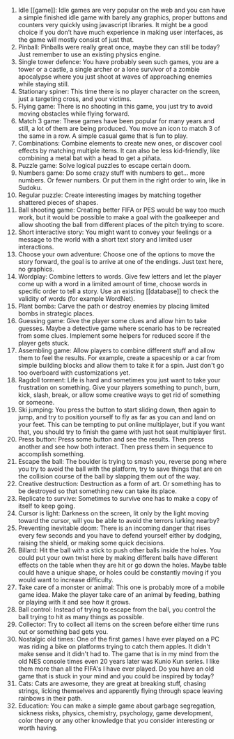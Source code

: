 1. Idle [[game]]: Idle games are very popular on the web and you can have a simple finished idle game with barely any graphics, proper buttons and counters very quickly using javascript libraries. It might be a good choice if you don’t have much experience in making user interfaces, as the game will mostly consist of just that.
2. Pinball: Pinballs were really great once, maybe they can still be today? Just remember to use an existing physics engine.
3. Single tower defence: You have probably seen such games, you are a tower or a castle, a single archer or a lone survivor of a zombie apocalypse where you just shoot at waves of approaching enemies while staying still.
4. Stationary spiner: This time there is no player character on the screen, just a targeting cross, and your victims.
5. Flying game: There is no shooting in this game, you just try to avoid moving obstacles while flying forward.
6. Match 3 game: These games have been popular for many years and still, a lot of them are being produced. You move an icon to match 3 of the same in a row. A simple casual game that is fun to play.
7. Combinations: Combine elements to create new ones, or discover cool effects by matching multiple items. It can also be less kid-friendly, like combining a metal bat with a head to get a piñata.
8. Puzzle game: Solve logical puzzles to escape certain doom.
9. Numbers game: Do some crazy stuff with numbers to get... more numbers. Or fewer numbers. Or put them in the right order to win, like in Sudoku.
10. Regular puzzle: Create interesting images by matching together shattered pieces of shapes.
11. Ball shooting game: Creating better FIFA or PES would be way too much work, but it would be possible to make a goal with the goalkeeper and allow shooting the ball from different places of the pitch trying to score.
12. Short interactive story: You might want to convey your feelings or a message to the world with a short text story and limited user interactions.
13. Choose your own adventure: Choose one of the options to move the story forward, the goal is to arrive at one of the endings. Just text here, no graphics.
14. Wordplay: Combine letters to words. Give few letters and let the player come up with a word in a limited amount of time, choose words in specific order to tell a story. Use an existing [[database]] to check the validity of words (for example WordNet).
15. Plant bombs: Carve the path or destroy enemies by placing limited bombs in strategic places.
16. Guessing game: Give the player some clues and allow him to take guesses. Maybe a detective game where scenario has to be recreated from some clues. Implement some helpers for reduced score if the player gets stuck.
17. Assembling game: Allow players to combine different stuff and allow them to feel the results. For example, create a spaceship or a car from simple building blocks and allow them to take it for a spin. Just don't go too overboard with customizations yet.
18. Ragdoll torment: Life is hard and sometimes you just want to take your frustration on something. Give your players something to punch, burn, kick, slash, break, or allow some creative ways to get rid of something or someone.
19. Ski jumping: You press the button to start sliding down, then again to jump, and try to position yourself to fly as far as you can and land on your feet. This can be tempting to put online multiplayer, but if you want that, you should try to finish the game with just hot seat multiplayer first.
20. Press button: Press some button and see the results. Then press another and see how both interact. Then press them in sequence to accomplish something.
21. Escape the ball: The boulder is trying to smash you, reverse pong where you try to avoid the ball with the platform, try to save things that are on the collision course of the ball by slapping them out of the way.
22. Creative destruction: Destruction as a form of art. Or something has to be destroyed so that something new can take its place.
23. Replicate to survive: Sometimes to survive one has to make a copy of itself to keep going.
24. Cursor is light: Darkness on the screen, lit only by the light moving toward the cursor, will you be able to avoid the terrors lurking nearby?
25. Preventing inevitable doom: There is an incoming danger that rises every few seconds and you have to defend yourself either by dodging, raising the shield, or making some quick decisions.
26. Billard: Hit the ball with a stick to push other balls inside the holes. You could put your own twist here by making different balls have different effects on the table when they are hit or go down the holes. Maybe table could have a unique shape, or holes could be constantly moving if you would want to increase difficulty.
27.  Take care of a monster or animal: This one is probably more of a mobile game idea. Make the player take care of an animal by feeding, bathing or playing with it and see how it grows.
28.  Ball control: Instead of trying to escape from the ball, you control the ball trying to hit as many things as possible.
29.  Collector: Try to collect all items on the screen before either time runs out or something bad gets you.
30.  Nostalgic old times: One of the first games I have ever played on a PC was riding a bike on platforms trying to catch them apples. It didn't make sense and it didn't had to. The game that is in my mind from the old NES console times even 20 years later was Kunio Kun series. I like them more than all the FIFA's I have ever played. Do you have an old game that is stuck in your mind and you could be inspired by today?
31.  Cats: Cats are awesome, they are great at breaking stuff, chasing strings, licking themselves and apparently flying through space leaving rainbows in their path.
32.  Education: You can make a simple game about garbage segregation, sickness risks, physics, chemistry, psychology, game development, color theory or any other knowledge that you consider interesting or worth having.